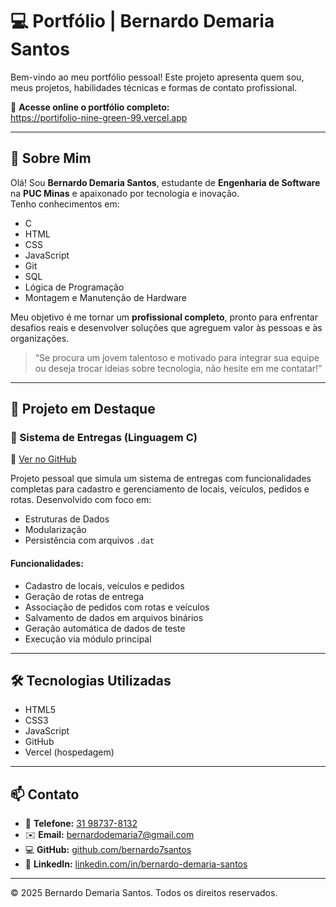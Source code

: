 # 💻 Portfólio | Bernardo Demaria Santos

Bem-vindo ao meu portfólio pessoal! Este projeto apresenta quem sou, meus projetos, habilidades técnicas e formas de contato profissional.

🔗 **Acesse online o portfólio completo:**  
https://portifolio-nine-green-99.vercel.app

---

## 🧠 Sobre Mim

Olá! Sou **Bernardo Demaria Santos**, estudante de **Engenharia de Software** na **PUC Minas** e apaixonado por tecnologia e inovação.  
Tenho conhecimentos em:

- C
- HTML
- CSS
- JavaScript
- Git
- SQL
- Lógica de Programação
- Montagem e Manutenção de Hardware

Meu objetivo é me tornar um **profissional completo**, pronto para enfrentar desafios reais e desenvolver soluções que agreguem valor às pessoas e às organizações.

> “Se procura um jovem talentoso e motivado para integrar sua equipe ou deseja trocar ideias sobre tecnologia, não hesite em me contatar!”

---

## 🚀 Projeto em Destaque

### 🔹 Sistema de Entregas (Linguagem C)

🔗 [Ver no GitHub](https://github.com/bernardo7santos/sistema-entregas-c)

Projeto pessoal que simula um sistema de entregas com funcionalidades completas para cadastro e gerenciamento de locais, veículos, pedidos e rotas. Desenvolvido com foco em:

- Estruturas de Dados
- Modularização
- Persistência com arquivos `.dat`

#### Funcionalidades:

- Cadastro de locais, veículos e pedidos
- Geração de rotas de entrega
- Associação de pedidos com rotas e veículos
- Salvamento de dados em arquivos binários
- Geração automática de dados de teste
- Execução via módulo principal

---

## 🛠 Tecnologias Utilizadas

- HTML5
- CSS3
- JavaScript
- GitHub
- Vercel (hospedagem)

---

## 📫 Contato

- 📱 **Telefone:** [31 98737-8132](tel:+5531987378132)  
- ✉️ **Email:** [bernardodemaria7@gmail.com](mailto:bernardodemaria7@gmail.com)  
- 💻 **GitHub:** [github.com/bernardo7santos](https://github.com/bernardo7santos)  
- 🔗 **LinkedIn:** [linkedin.com/in/bernardo-demaria-santos](https://www.linkedin.com/in/bernardo-demaria-santos)

---

© 2025 Bernardo Demaria Santos. Todos os direitos reservados.


